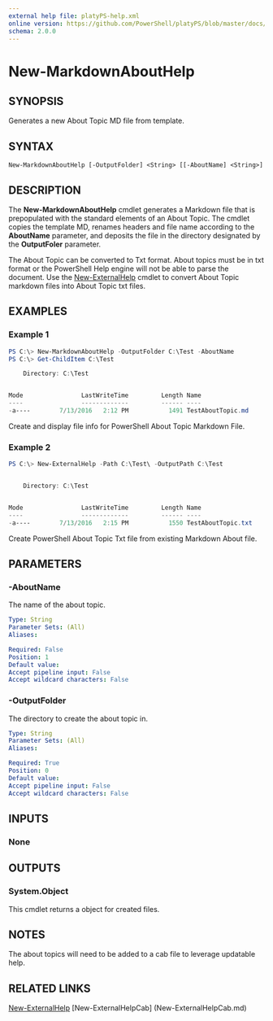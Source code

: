 ```yaml
---
external help file: platyPS-help.xml
online version: https://github.com/PowerShell/platyPS/blob/master/docs/New-MarkdownAboutHelp.md
schema: 2.0.0
---
```


# New-MarkdownAboutHelp
## SYNOPSIS
Generates a new About Topic MD file from template.

## SYNTAX

```
New-MarkdownAboutHelp [-OutputFolder] <String> [[-AboutName] <String>]
```

## DESCRIPTION
The **New-MarkdownAboutHelp** cmdlet generates a Markdown file that is prepopulated with the standard elements of an About Topic. The cmdlet copies the template MD, renames headers and file name according to the **AboutName** parameter, and deposits the file in the directory designated by the **OutputFoler** parameter.

The About Topic can be converted to Txt format. About topics must be in txt format or the PowerShell Help engine will not be able to parse the document. Use the [New-ExternalHelp](New-ExternalHelp.md) cmdlet to convert About Topic markdown files into About Topic txt files.

## EXAMPLES

### Example 1
```PowerShell
PS C:\> New-MarkdownAboutHelp -OutputFolder C:\Test -AboutName 
PS C:\> Get-ChildItem C:\Test

    Directory: C:\Test


Mode                LastWriteTime         Length Name
----                -------------         ------ ----
-a----        7/13/2016   2:12 PM           1491 TestAboutTopic.md


```

Create and display file info for PowerShell About Topic Markdown File.

### Example 2
```PoweRShell
PS C:\> New-ExternalHelp -Path C:\Test\ -OutputPath C:\Test


    Directory: C:\Test


Mode                LastWriteTime         Length Name
----                -------------         ------ ----
-a----        7/13/2016   2:15 PM           1550 TestAboutTopic.txt

```

Create PowerShell About Topic Txt file from existing Markdown About file.


## PARAMETERS

### -AboutName
The name of the about topic.

```yaml
Type: String
Parameter Sets: (All)
Aliases: 

Required: False
Position: 1
Default value: 
Accept pipeline input: False
Accept wildcard characters: False
```

### -OutputFolder
The directory to create the about topic in.

```yaml
Type: String
Parameter Sets: (All)
Aliases: 

Required: True
Position: 0
Default value: 
Accept pipeline input: False
Accept wildcard characters: False
```

## INPUTS

### None


## OUTPUTS

### System.Object
This cmdlet returns a object for created files.

## NOTES
The about topics will need to be added to a cab file to leverage updatable help.

## RELATED LINKS
[New-ExternalHelp](New-ExternalHelp.md)
[New-ExternalHelpCab] (New-ExternalHelpCab.md)
